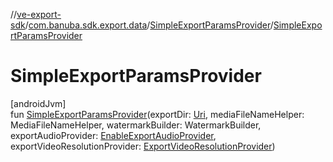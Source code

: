 //[ve-export-sdk](../../../index.md)/[com.banuba.sdk.export.data](../index.md)/[SimpleExportParamsProvider](index.md)/[SimpleExportParamsProvider](-simple-export-params-provider.md)

# SimpleExportParamsProvider

[androidJvm]\
fun [SimpleExportParamsProvider](-simple-export-params-provider.md)(exportDir: [Uri](https://developer.android.com/reference/kotlin/android/net/Uri.html), mediaFileNameHelper: MediaFileNameHelper, watermarkBuilder: WatermarkBuilder, exportAudioProvider: [EnableExportAudioProvider](../-enable-export-audio-provider/index.md), exportVideoResolutionProvider: [ExportVideoResolutionProvider](../-export-video-resolution-provider/index.md))
